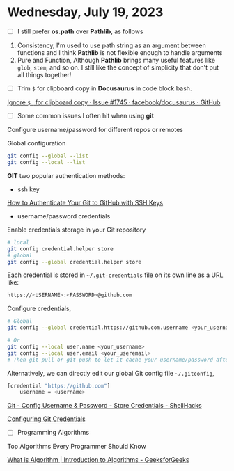 # Wednesday, July 19, 2023

- [ ] I still prefer **os.path** over **Pathlib**, as follows

1. Consistency, I'm used to use path string as an argument between functions and I think **Pathlib** is not flexible enough to handle arguments
2. Pure and Function, Although **Pathlib** brings many useful features like `glob`, `stem`, and so on. I still like the concept of simplicity that don't put all things together!


- [ ] Trim `$` for clipboard copy in **Docusaurus** in code block bash.

[Ignore `$ ` for clipboard copy · Issue #1745 · facebook/docusaurus · GitHub](https://github.com/facebook/docusaurus/issues/1745)

- [ ] Some common issues I often hit when using **git**

Configure username/password for different repos or remotes

Global configuration

```sh
git config --global --list
git config --local --list
```


**GIT** two popular authentication methods:

- ssh key

[How to Authenticate Your Git to GitHub with SSH Keys](https://hackernoon.com/how-to-authenticate-your-git-to-github-with-ssh-keys)

- username/password credentials

Enable credentials storage in your Git repository

```sh
# local
git config credential.helper store
# global
git config --global credential.helper store
```

Each credential is stored in `~/.git-credentials` file on its own line as a URL like:

```sh
https://<USERNAME>:<PASSWORD>@github.com
```

Configure credentials,

```sh
# Global
git config --global credential.https://github.com.username <your_username>

# Or 
git config --local user.name <your_username>
git config --local user.email <your_useremail>
# Then git pull or git push to let it cache your username/password after it prompt you to input password in the first time
```


Alternatively, we can directly edit our global Git config file `~/.gitconfig`,

```sh
[credential "https://github.com"]
	username = <username>
```

[Git - Config Username & Password - Store Credentials - ShellHacks](https://www.shellhacks.com/git-config-username-password-store-credentials/)

[Configuring Git Credentials](https://www.baeldung.com/ops/git-configure-credentials)

- [ ] Programming Algorithms

Top Algorithms Every Programmer Should Know

[What is Algorithm | Introduction to Algorithms - GeeksforGeeks](https://www.geeksforgeeks.org/introduction-to-algorithms/)